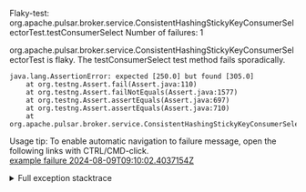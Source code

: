         
Flaky-test: org.apache.pulsar.broker.service.ConsistentHashingStickyKeyConsumerSelectorTest.testConsumerSelect
Number of failures: 1

org.apache.pulsar.broker.service.ConsistentHashingStickyKeyConsumerSelectorTest is flaky. The testConsumerSelect test method fails sporadically.

```
java.lang.AssertionError: expected [250.0] but found [305.0]
	at org.testng.Assert.fail(Assert.java:110)
	at org.testng.Assert.failNotEquals(Assert.java:1577)
	at org.testng.Assert.assertEquals(Assert.java:697)
	at org.testng.Assert.assertEquals(Assert.java:710)
	at org.apache.pulsar.broker.service.ConsistentHashingStickyKeyConsumerSelectorTest.testConsumerSelect(ConsistentHashingStickyKeyConsumerSelectorTest.java:101)
```

Usage tip: To enable automatic navigation to failure message, open the following links with CTRL/CMD-click.  
[example failure 2024-08-09T09:10:02.4037154Z](https://github.com/apache/pulsar/actions/runs/10316398751/job/28558906172#step:11:790)  


<details>
<summary>Full exception stacktrace</summary>
<code><pre>
java.lang.AssertionError: expected [250.0] but found [305.0]
	at org.testng.Assert.fail(Assert.java:110)
	at org.testng.Assert.failNotEquals(Assert.java:1577)
	at org.testng.Assert.assertEquals(Assert.java:697)
	at org.testng.Assert.assertEquals(Assert.java:710)
	at org.apache.pulsar.broker.service.ConsistentHashingStickyKeyConsumerSelectorTest.testConsumerSelect(ConsistentHashingStickyKeyConsumerSelectorTest.java:101)
	at java.base/jdk.internal.reflect.NativeMethodAccessorImpl.invoke0(Native Method)
	at java.base/jdk.internal.reflect.NativeMethodAccessorImpl.invoke(NativeMethodAccessorImpl.java:77)
	at java.base/jdk.internal.reflect.DelegatingMethodAccessorImpl.invoke(DelegatingMethodAccessorImpl.java:43)
	at java.base/java.lang.reflect.Method.invoke(Method.java:569)
	at org.testng.internal.invokers.MethodInvocationHelper.invokeMethod(MethodInvocationHelper.java:139)
	at org.testng.internal.invokers.InvokeMethodRunnable.runOne(InvokeMethodRunnable.java:47)
	at org.testng.internal.invokers.InvokeMethodRunnable.call(InvokeMethodRunnable.java:76)
	at org.testng.internal.invokers.InvokeMethodRunnable.call(InvokeMethodRunnable.java:11)
	at java.base/java.util.concurrent.FutureTask.run(FutureTask.java:264)
	at java.base/java.util.concurrent.ThreadPoolExecutor.runWorker(ThreadPoolExecutor.java:1136)
	at java.base/java.util.concurrent.ThreadPoolExecutor$Worker.run(ThreadPoolExecutor.java:635)
	at java.base/java.lang.Thread.run(Thread.java:840)

</pre></code>
</details>

